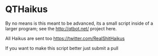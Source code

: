 QTHaikus
========

By no means is this meant to be advanced, its a small script inside of a larger program; see the http://qtbot.net/ project here.

All Haikus are sent too https://twitter.com/RealShitHaikus

If you want to make this script better just submit a pull 
